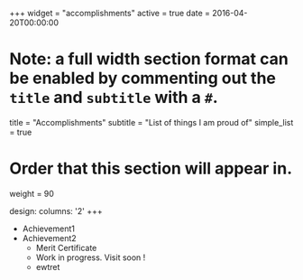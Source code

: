 +++
 widget = "accomplishments"
 active = true
 date = 2016-04-20T00:00:00

# Note: a full width section format can be enabled by commenting out the `title` and `subtitle` with a `#`.
title = "Accomplishments"
subtitle = "List of things I am proud of"
simple_list = true

# Order that this section will appear in.
weight = 90

design:
  columns: '2' 
+++
- Achievement1
- Achievement2
  - Merit Certificate
  - Work in progress. Visit soon !
  - ewtret
